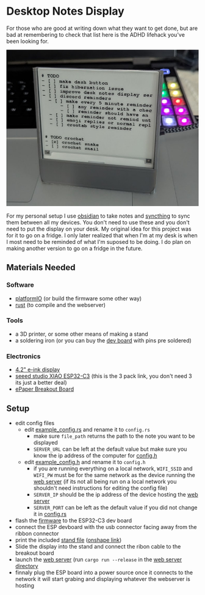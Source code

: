 # Desktop Notes Display

For those who are good at writing down what they want to get done, but are bad at remembering to check that list here is the ADHD lifehack you've been looking for.

![working display](pictures/working_display.jpg)

For my personal setup I use [obsidian](https://obsidian.md/) to take notes and [syncthing](https://syncthing.net/) to sync them between all my devices. You don't need to use these and you don't need to put the display on your desk.
My original idea for this project was for it to go on a fridge. I only later realized that when I'm at my desk is when I most need to be reminded of what I'm suposed to be doing. 
I do plan on making another version to go on a fridge in the future.




## Materials Needed

### Software

- [platformIO](https://platformio.org/) (or build the firmware some other way)
- [rust](https://www.rust-lang.org/) (to compile and the webserver)

### Tools

- a 3D printer, or some other means of making a stand
- a soldering iron (or you can buy the [dev board](https://www.seeedstudio.com/Seeed-Studio-XIAO-ESP32C3-Pre-Soldered-p-6331.html) with pins pre soldered)

### Electronics

- [4.2" e-ink display](https://www.seeedstudio.com/4-2-Monochrome-ePaper-Display-with-400x300-Pixels-p-5784.html)
- [seeed studio XIAO ESP32-C3](https://www.seeedstudio.com/Seeed-Studio-XIAO-ESP32C3-3PCS-p-5920.html) (this is the 3 pack link, you don't need 3 its just a better deal)
- [ePaper Breakout Board](https://www.seeedstudio.com/ePaper-Breakout-Board-p-5804.html)

## Setup
- edit config files
  - edit [example_config.rs](web_server/src/example_config.rs) and rename it to `config.rs`
    - make sure `file_path` returns the path to the note you want to be displayed
    - `SERVER_URL` can be left at the default value but make sure you know the ip address of the computer for [config.h](ControllerFimware/include/example_config.h) 
  - edit [example_config.h](ControllerFimware/include/example_config.h) and rename it to `config.h`
    - if you are running everything on a local network, `WIFI_SSID` and `WIFI_PW` must be for the same network as the device running the [web server](web_server) (if its not all being run on a local network you shouldn't need instructions for editing the config file)
    - `SERVER_IP` should be the ip address of the device hosting the [web server](web_server)
    - `SERVER_PORT` can be left as the default value if you did not change it in [config.rs](web_server/src/example_config.rs)
- flash the [firmware](ControllerFimware) to the ESP32-C3 dev board
- connect the ESP devboard with the usb connector facing away from the ribbon connector
- print the included [stand file](STL_files) ([onshape link](https://cad.onshape.com/documents/5d75ae7dfb9c68bbb95b46f0/w/a159d735d8b0b14c8074ff40/e/3a443fd04e155175b09b9dea?renderMode=0&uiState=684daea25ec82e6503aed72f))
- Slide the display into the stand and connect the ribon cable to the breakout board
- launch the [web server](web_server) (run `cargo run --release` in the [web server directory](web_server)
- finnaly plug the ESP board into a power source once it connects to the network it will start grabing and displaying whatever the webserver is hosting



